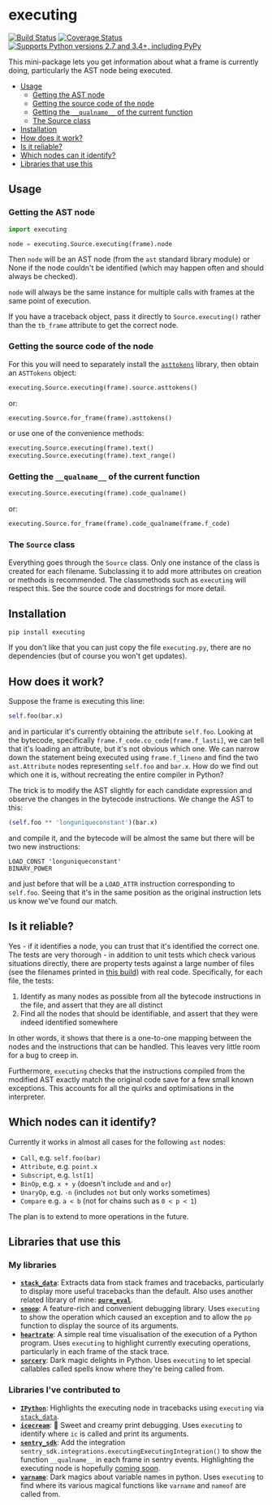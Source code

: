 # executing

[![Build Status](https://github.com/alexmojaki/executing/workflows/Tests/badge.svg?branch=master)](https://github.com/alexmojaki/executing/actions) [![Coverage Status](https://coveralls.io/repos/github/alexmojaki/executing/badge.svg?branch=master)](https://coveralls.io/github/alexmojaki/executing?branch=master) [![Supports Python versions 2.7 and 3.4+, including PyPy](https://img.shields.io/pypi/pyversions/executing.svg)](https://pypi.python.org/pypi/executing)

This mini-package lets you get information about what a frame is currently doing, particularly the AST node being executed.

* [Usage](#usage)
    * [Getting the AST node](#getting-the-ast-node)
    * [Getting the source code of the node](#getting-the-source-code-of-the-node)
    * [Getting the `__qualname__` of the current function](#getting-the-__qualname__-of-the-current-function)
    * [The Source class](#the-source-class)
* [Installation](#installation)
* [How does it work?](#how-does-it-work)
* [Is it reliable?](#is-it-reliable)
* [Which nodes can it identify?](#which-nodes-can-it-identify)
* [Libraries that use this](#libraries-that-use-this)

## Usage

### Getting the AST node

```python
import executing

node = executing.Source.executing(frame).node
```

Then `node` will be an AST node (from the `ast` standard library module) or None if the node couldn't be identified (which may happen often and should always be checked).

`node` will always be the same instance for multiple calls with frames at the same point of execution.

If you have a traceback object, pass it directly to `Source.executing()` rather than the `tb_frame` attribute to get the correct node.

### Getting the source code of the node

For this you will need to separately install the [`asttokens`](https://github.com/gristlabs/asttokens) library, then obtain an `ASTTokens` object:

```python
executing.Source.executing(frame).source.asttokens()
```

or:

```python
executing.Source.for_frame(frame).asttokens()
```

or use one of the convenience methods:

```python
executing.Source.executing(frame).text()
executing.Source.executing(frame).text_range()
```

### Getting the `__qualname__` of the current function

```python
executing.Source.executing(frame).code_qualname()
```

or:

```python
executing.Source.for_frame(frame).code_qualname(frame.f_code)
```

### The `Source` class

Everything goes through the `Source` class. Only one instance of the class is created for each filename. Subclassing it to add more attributes on creation or methods is recommended. The classmethods such as `executing` will respect this. See the source code and docstrings for more detail.

## Installation

    pip install executing

If you don't like that you can just copy the file `executing.py`, there are no dependencies (but of course you won't get updates).

## How does it work?

Suppose the frame is executing this line:

```python
self.foo(bar.x)
```

and in particular it's currently obtaining the attribute `self.foo`. Looking at the bytecode, specifically `frame.f_code.co_code[frame.f_lasti]`, we can tell that it's loading an attribute, but it's not obvious which one. We can narrow down the statement being executed using `frame.f_lineno` and find the two `ast.Attribute` nodes representing `self.foo` and `bar.x`. How do we find out which one it is, without recreating the entire compiler in Python?

The trick is to modify the AST slightly for each candidate expression and observe the changes in the bytecode instructions. We change the AST to this:

```python
(self.foo ** 'longuniqueconstant')(bar.x)
```
    
and compile it, and the bytecode will be almost the same but there will be two new instructions:

    LOAD_CONST 'longuniqueconstant'
    BINARY_POWER

and just before that will be a `LOAD_ATTR` instruction corresponding to `self.foo`. Seeing that it's in the same position as the original instruction lets us know we've found our match.

## Is it reliable?

Yes - if it identifies a node, you can trust that it's identified the correct one. The tests are very thorough - in addition to unit tests which check various situations directly, there are property tests against a large number of files (see the filenames printed in [this build](https://travis-ci.org/alexmojaki/executing/jobs/557970457)) with real code. Specifically, for each file, the tests:
 
 1. Identify as many nodes as possible from all the bytecode instructions in the file, and assert that they are all distinct
 2. Find all the nodes that should be identifiable, and assert that they were indeed identified somewhere

In other words, it shows that there is a one-to-one mapping between the nodes and the instructions that can be handled. This leaves very little room for a bug to creep in.

Furthermore, `executing` checks that the instructions compiled from the modified AST exactly match the original code save for a few small known exceptions. This accounts for all the quirks and optimisations in the interpreter. 

## Which nodes can it identify?

Currently it works in almost all cases for the following `ast` nodes:
 
 - `Call`, e.g. `self.foo(bar)`
 - `Attribute`, e.g. `point.x`
 - `Subscript`, e.g. `lst[1]`
 - `BinOp`, e.g. `x + y` (doesn't include `and` and `or`)
 - `UnaryOp`, e.g. `-n` (includes `not` but only works sometimes)
 - `Compare` e.g. `a < b` (not for chains such as `0 < p < 1`)

The plan is to extend to more operations in the future.

## Libraries that use this

### My libraries

- **[`stack_data`](https://github.com/alexmojaki/stack_data)**: Extracts data from stack frames and tracebacks, particularly to display more useful tracebacks than the default. Also uses another related library of mine: **[`pure_eval`](https://github.com/alexmojaki/pure_eval)**.
- **[`snoop`](https://github.com/alexmojaki/snoop)**: A feature-rich and convenient debugging library. Uses `executing` to show the operation which caused an exception and to allow the `pp` function to display the source of its arguments.
- **[`heartrate`](https://github.com/alexmojaki/heartrate)**: A simple real time visualisation of the execution of a Python program. Uses `executing` to highlight currently executing operations, particularly in each frame of the stack trace.
- **[`sorcery`](https://github.com/alexmojaki/sorcery)**: Dark magic delights in Python. Uses `executing` to let special callables called spells know where they're being called from.

### Libraries I've contributed to

- **[`IPython`](https://github.com/ipython/ipython/pull/12150)**: Highlights the executing node in tracebacks using `executing` via [`stack_data`](https://github.com/alexmojaki/stack_data).
- **[`icecream`](https://github.com/gruns/icecream)**: 🍦 Sweet and creamy print debugging. Uses `executing` to identify where `ic` is called and print its arguments.
- **[`sentry_sdk`](https://github.com/getsentry/sentry-python)**: Add the integration `sentry_sdk.integrations.executingExecutingIntegration()` to show the function `__qualname__` in each frame in sentry events. Highlighting the executing node is hopefully [coming soon](https://github.com/getsentry/sentry/pull/19924).
- **[`varname`](https://github.com/pwwang/python-varname)**: Dark magics about variable names in python. Uses `executing` to find where its various magical functions like `varname` and `nameof` are called from.

